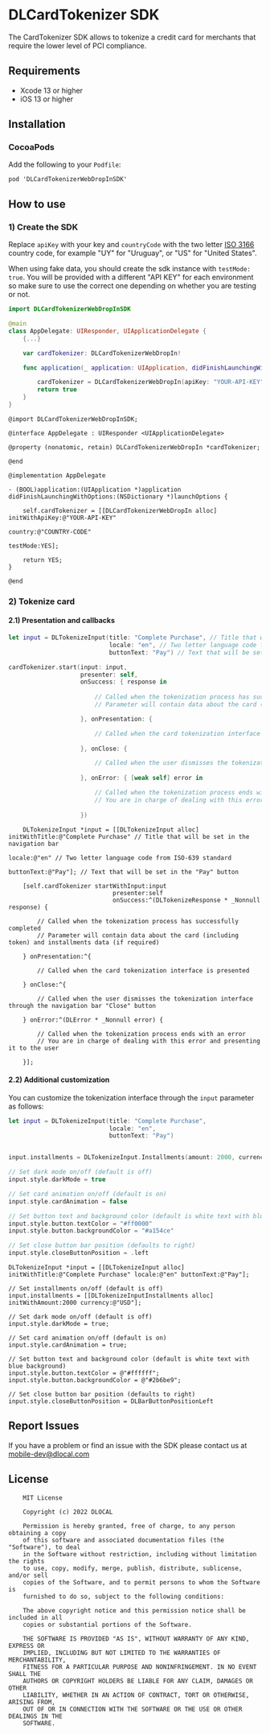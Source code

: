 # DLCardTokenizer SDK
The CardTokenizer SDK allows to tokenize a credit card for merchants that require the lower level of PCI compliance.

## Requirements
- Xcode 13 or higher
- iOS 13 or higher

## Installation

### CocoaPods

Add the following to your `Podfile`:

```
pod 'DLCardTokenizerWebDropInSDK'
```

## How to use

### 1) Create the SDK

Replace `apiKey` with your key and `countryCode` with the two letter [ISO 3166](https://en.wikipedia.org/wiki/ISO_3166-1_alpha-2) country code, for example "UY" for "Uruguay", or "US" for "United States".

When using fake data, you should create the sdk instance with `testMode: true`. You will be provided with a different "API KEY" for each environment so make sure to use the correct one depending on whether you are testing or not.


```swift 
import DLCardTokenizerWebDropInSDK

@main
class AppDelegate: UIResponder, UIApplicationDelegate {
    {...}

    var cardTokenizer: DLCardTokenizerWebDropIn!

    func application(_ application: UIApplication, didFinishLaunchingWithOptions launchOptions: [UIApplication.LaunchOptionsKey: Any]?) -> Bool {

        cardTokenizer = DLCardTokenizerWebDropIn(apiKey: "YOUR-API-KEY", country: "COUNTRY-CODE", testMode: true)
        return true
    }
}
```

```objc
@import DLCardTokenizerWebDropInSDK;

@interface AppDelegate : UIResponder <UIApplicationDelegate>

@property (nonatomic, retain) DLCardTokenizerWebDropIn *cardTokenizer;

@end

@implementation AppDelegate

- (BOOL)application:(UIApplication *)application didFinishLaunchingWithOptions:(NSDictionary *)launchOptions {
    
    self.cardTokenizer = [[DLCardTokenizerWebDropIn alloc] initWithApiKey:@"YOUR-API-KEY"
                                                                  country:@"COUNTRY-CODE"
                                                                 testMode:YES];
    
    return YES;
}

@end
```


### 2) Tokenize card

#### 2.1) Presentation and callbacks

```swift
let input = DLTokenizeInput(title: "Complete Purchase", // Title that will be set in the navigation bar
                            locale: "en", // Two letter language code from ISO-639 standard
                            buttonText: "Pay") // Text that will be set in the "Pay" button

cardTokenizer.start(input: input,
                    presenter: self,
                    onSuccess: { response in
        
                        // Called when the tokenization process has successfully completed
                        // Parameter will contain data about the card (including token) and installments data (if required)

                    }, onPresentation: {

                        // Called when the card tokenization interface is presented
    
                    }, onClose: {

                        // Called when the user dismisses the tokenization interface through the navigation bar "Close" button
    
                    }, onError: { [weak self] error in

                        // Called when the tokenization process ends with an error
                        // You are in charge of dealing with this error and presenting it to the user
            
                    })
```

```objc    
    DLTokenizeInput *input = [[DLTokenizeInput alloc] initWithTitle:@"Complete Purchase" // Title that will be set in the navigation bar
                                                             locale:@"en" // Two letter language code from ISO-639 standard
                                                         buttonText:@"Pay"]; // Text that will be set in the "Pay" button
    
    [self.cardTokenizer startWithInput:input
                             presenter:self
                             onSuccess:^(DLTokenizeResponse * _Nonnull response) {
        
        // Called when the tokenization process has successfully completed
        // Parameter will contain data about the card (including token) and installments data (if required)
        
    } onPresentation:^{

        // Called when the card tokenization interface is presented
                
    } onClose:^{
        
        // Called when the user dismisses the tokenization interface through the navigation bar "Close" button
        
    } onError:^(DLError * _Nonnull error) {

        // Called when the tokenization process ends with an error
        // You are in charge of dealing with this error and presenting it to the user

    }];
```

#### 2.2) Additional customization

You can customize the tokenization interface through the `input` parameter as follows:

```swift
let input = DLTokenizeInput(title: "Complete Purchase",
                            locale: "en",
                            buttonText: "Pay")


input.installments = DLTokenizeInput.Installments(amount: 2000, currency: "USD")

// Set dark mode on/off (default is off)
input.style.darkMode = true

// Set card animation on/off (default is on)
input.style.cardAnimation = false

// Set button text and background color (default is white text with blue background)
input.style.button.textColor = "#ff0000"
input.style.button.backgroundColor = "#a154ce"

// Set close button bar position (defaults to right)
input.style.closeButtonPosition = .left
```

```objc
DLTokenizeInput *input = [[DLTokenizeInput alloc] initWithTitle:@"Complete Purchase" locale:@"en" buttonText:@"Pay"];
    
// Set installments on/off (default is off)
input.installments = [[DLTokenizeInputInstallments alloc] initWithAmount:2000 currency:@"USD"];

// Set dark mode on/off (default is off)
input.style.darkMode = true;

// Set card animation on/off (default is on)
input.style.cardAnimation = true;

// Set button text and background color (default is white text with blue background)
input.style.button.textColor = @"#ffffff";
input.style.button.backgroundColor = @"#2b6be9";

// Set close button bar position (defaults to right)
input.style.closeButtonPosition = DLBarButtonPositionLeft

```

## Report Issues
If you have a problem or find an issue with the SDK please contact us at [mobile-dev@dlocal.com](mailto:mobile-dev@dlocal.com)

## License

```text
    MIT License

    Copyright (c) 2022 DLOCAL

    Permission is hereby granted, free of charge, to any person obtaining a copy
    of this software and associated documentation files (the "Software"), to deal
    in the Software without restriction, including without limitation the rights
    to use, copy, modify, merge, publish, distribute, sublicense, and/or sell
    copies of the Software, and to permit persons to whom the Software is
    furnished to do so, subject to the following conditions:

    The above copyright notice and this permission notice shall be included in all
    copies or substantial portions of the Software.

    THE SOFTWARE IS PROVIDED "AS IS", WITHOUT WARRANTY OF ANY KIND, EXPRESS OR
    IMPLIED, INCLUDING BUT NOT LIMITED TO THE WARRANTIES OF MERCHANTABILITY,
    FITNESS FOR A PARTICULAR PURPOSE AND NONINFRINGEMENT. IN NO EVENT SHALL THE
    AUTHORS OR COPYRIGHT HOLDERS BE LIABLE FOR ANY CLAIM, DAMAGES OR OTHER
    LIABILITY, WHETHER IN AN ACTION OF CONTRACT, TORT OR OTHERWISE, ARISING FROM,
    OUT OF OR IN CONNECTION WITH THE SOFTWARE OR THE USE OR OTHER DEALINGS IN THE
    SOFTWARE.
```

